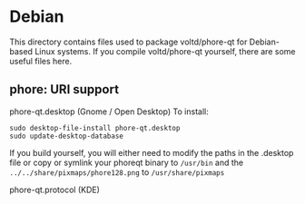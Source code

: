 
Debian
====================
This directory contains files used to package voltd/phore-qt
for Debian-based Linux systems. If you compile voltd/phore-qt yourself, there are some useful files here.

## phore: URI support ##


phore-qt.desktop  (Gnome / Open Desktop)
To install:

	sudo desktop-file-install phore-qt.desktop
	sudo update-desktop-database

If you build yourself, you will either need to modify the paths in
the .desktop file or copy or symlink your phoreqt binary to `/usr/bin`
and the `../../share/pixmaps/phore128.png` to `/usr/share/pixmaps`

phore-qt.protocol (KDE)

